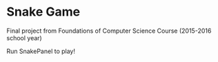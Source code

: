 # Snake Game
Final project from Foundations of Computer Science Course (2015-2016 school year)

Run SnakePanel to play!
